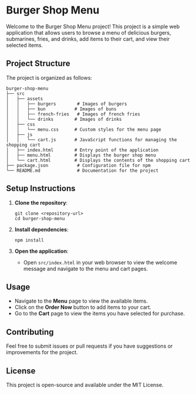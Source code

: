 # Burger Shop Menu

Welcome to the Burger Shop Menu project! This project is a simple web application that allows users to browse a menu of delicious burgers, submarines, fries, and drinks, add items to their cart, and view their selected items.

## Project Structure

The project is organized as follows:

```
burger-shop-menu
├── src
│   ├── assets
│   │   ├── burgers        # Images of burgers
│   │   ├── bun           # Images of buns
│   │   ├── french-fries   # Images of french fries
│   │   └── drinks        # Images of drinks
│   ├── css
│   │   └── menu.css      # Custom styles for the menu page
│   ├── js
│   │   └── cart.js       # JavaScript functions for managing the shopping cart
│   ├── index.html        # Entry point of the application
│   ├── menu.html         # Displays the burger shop menu
│   └── cart.html         # Displays the contents of the shopping cart
├── package.json           # Configuration file for npm
└── README.md              # Documentation for the project
```

## Setup Instructions

1. **Clone the repository**:
   ```
   git clone <repository-url>
   cd burger-shop-menu
   ```

2. **Install dependencies**:
   ```
   npm install
   ```

3. **Open the application**:
   - Open `src/index.html` in your web browser to view the welcome message and navigate to the menu and cart pages.

## Usage

- Navigate to the **Menu** page to view the available items.
- Click on the **Order Now** button to add items to your cart.
- Go to the **Cart** page to view the items you have selected for purchase.

## Contributing

Feel free to submit issues or pull requests if you have suggestions or improvements for the project.

## License

This project is open-source and available under the MIT License.